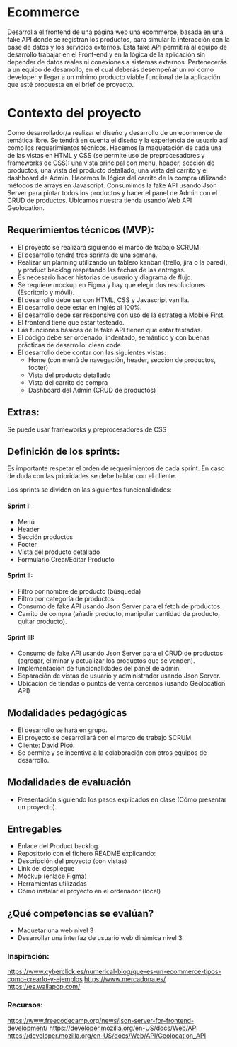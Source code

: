 # Ecommerce

Desarrolla el frontend de una página web una ecommerce, basada en una fake API donde se registran los productos, para simular la interacción con la base de datos y los servicios externos. Esta fake API permitirá al equipo de desarrollo trabajar en el Front-end y en la lógica de la aplicación sin depender de datos reales ni conexiones a sistemas externos. Pertenecerás a un equipo de desarrollo, en el cual deberás desempeñar un rol como developer y llegar a un mínimo producto viable funcional de la aplicación que esté propuesta en el brief de proyecto.

# Contexto del proyecto
Como desarrollador/a realizar el diseño y desarrollo de un ecommerce de temática libre. Se tendrá en cuenta el diseño y la experiencia de usuario así como los requerimientos técnicos. Hacemos la maquetación de cada una de las vistas en HTML y CSS (se permite uso de preprocesadores y frameworks de CSS): una vista principal con menu, header, sección de productos, una vista del producto detallado, una vista del carrito y el dashboard de Admin. Hacemos la lógica del carrito de la compra utilizando métodos de arrays en Javascript. Consumimos la fake API usando Json Server para pintar todos los productos y hacer el panel de Admin con el CRUD de productos. Ubicamos nuestra tienda usando Web API Geolocation.

## Requerimientos técnicos (MVP): 
- El proyecto se realizará siguiendo el marco de trabajo SCRUM.
- El desarrollo tendrá tres sprints de una semana.
- Realizar un planning utilizando un tablero kanban (trello, jira o la pared), y product backlog respetando las fechas de las entregas.
- Es necesario hacer historias de usuario y diagrama de flujo. 
- Se requiere mockup en Figma y hay que elegir dos resoluciones (Escritorio y móvil).
- El desarrollo debe ser con HTML, CSS y Javascript vanilla.
- El desarrollo debe estar en inglés al 100%.
- El desarrollo debe ser responsive con uso de la estrategia Mobile First.
- El frontend tiene que estar testeado. 
- Las funciones básicas de la fake API tienen que estar testadas.
- El código debe ser ordenado, indentado, semántico y con buenas prácticas de desarrollo: clean code.
- El desarrollo debe contar con las siguientes vistas: 
  - Home (con menú de navegación, header, sección de productos, footer) 
  - Vista del producto detallado
  - Vista del carrito de compra
  - Dashboard del Admin (CRUD de productos)

## Extras:
Se puede usar frameworks y preprocesadores de CSS

## Definición de los sprints:

Es importante respetar el orden de requerimientos de cada sprint. En caso de duda con las prioridades se debe hablar con el cliente.

Los sprints se dividen en las siguientes funcionalidades:
#### Sprint I:
- Menú
- Header
- Sección productos
- Footer
- Vista del producto detallado
- Formulario Crear/Editar Producto 
#### Sprint II:
- Filtro por nombre de producto (búsqueda)
- Filtro por categoría de productos
- Consumo de fake API usando Json Server para el fetch de productos.
- Carrito de compra (añadir producto, manipular cantidad de producto, quitar producto).
#### Sprint III:
- Consumo de fake API usando Json Server para el CRUD de productos (agregar, eliminar y actualizar los productos que se venden).
- Implementación de funcionalidades del panel de admin.
- Separación de vistas de usuario y administrador usando Json Server.
- Ubicación de tiendas o puntos de venta cercanos (usando Geolocation API)

## Modalidades pedagógicas
- El desarrollo se hará en grupo.
- El proyecto se desarrollará con el marco de trabajo SCRUM.
- Cliente: David Picó.
- Se permite y se incentiva a la colaboración con otros equipos de desarrollo.

## Modalidades de evaluación
- Presentación siguiendo los pasos explicados en clase (Cómo presentar un proyecto).

## Entregables
- Enlace del Product backlog.
- Repositorio con el fichero README explicando:
- Descripción del proyecto (con vistas)
- Link del despliegue
- Mockup (enlace Figma)
- Herramientas utilizadas
- Cómo instalar el proyecto en el ordenador (local)

## ¿Qué competencias se evalúan?
- Maquetar una web nivel 3
- Desarrollar una interfaz de usuario web dinámica nivel 3

### Inspiración:
https://www.cyberclick.es/numerical-blog/que-es-un-ecommerce-tipos-como-crearlo-y-ejemplos
https://www.mercadona.es/
https://es.wallapop.com/

### Recursos:
https://www.freecodecamp.org/news/json-server-for-frontend-development/
https://developer.mozilla.org/en-US/docs/Web/API
https://developer.mozilla.org/en-US/docs/Web/API/Geolocation_API
